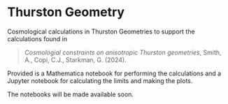 # Thurston Geometry
Cosmological calculations in Thurston Geometries to support the calculations found in
> *Cosmologial constraints on anisotropic Thurston geometries*, Smith, A., Copi, C.J., Starkman, G. (2024).

Provided is a Mathematica notebook for performing the calculations and a Jupyter notebook for calculating the limits and making the plots.

The notebooks will be made available soon.
